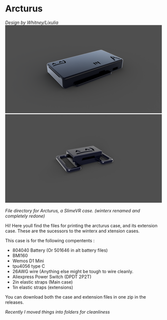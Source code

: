 # Arcturus
*Design by Whitney/Lixulia*
![hovertext](https://github.com/Lixulia/Arcturus/blob/main/renders/renderforarcturus.PNG)
![hovertext](https://github.com/Lixulia/Arcturus/blob/main/renders/ArcExtensionRender.png)

*File directory for Arcturus, a SlimeVR case. (winterx renamed and completely redone)*

Hi! Here youll find the files for printing the arcturus case, and its extension case. These are the sucessors to the winterx and xtension cases.

This case is for the following compentents : 
- 804040 Battery (Or 501646 in alt battery files)
- BMI160
- Wemos D1 Mini
- tpu4056 type C
- 26AWG wire (Anything else might be tough to wire cleanly.
- Aliexpress Power Switch (DPDT 2P2T)
- 2in elastic straps (Main case)
- 1in elastic straps (extensions)

You can download both the case and extension files in one zip in the releases.

*Recently I moved things into folders for cleanliness*

